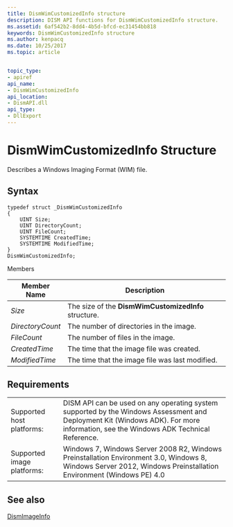 ```yaml
---
title: DismWimCustomizedInfo structure
description: DISM API functions for DismWimCustomizedInfo structure.
ms.assetid: 6af542b2-8dd4-4b5d-bfcd-ec31454bb818
keywords: DismWimCustomizedInfo structure
ms.author: kenpacq
ms.date: 10/25/2017
ms.topic: article


topic_type: 
- apiref
api_name: 
- DismWimCustomizedInfo
api_location: 
- DismAPI.dll
api_type: 
- DllExport
---
```


# DismWimCustomizedInfo Structure


Describes a Windows Imaging Format (WIM) file.

## Syntax

```
typedef struct _DismWimCustomizedInfo
{
    UINT Size;
    UINT DirectoryCount;
    UINT FileCount;
    SYSTEMTIME CreatedTime;
    SYSTEMTIME ModifiedTime;
}
DismWimCustomizedInfo;
```

Members

| Member Name |	Description | 
| --- | --- |
| _Size_ | The size of the **DismWimCustomizedInfo** structure. |
| _DirectoryCount_ | The number of directories in the image. |
| _FileCount_ | The number of files in the image. |
| _CreatedTime_ | The time that the image file was created. |
| _ModifiedTime_ | The time that the image file was last modified. |


## <span id="Requirements"></span><span id="requirements"></span><span id="REQUIREMENTS"></span>Requirements

| | |
| --- | --- |
| Supported host platforms: | DISM API can be used on any operating system supported by the Windows Assessment and Deployment Kit (Windows ADK). For more information, see the Windows ADK Technical Reference. |
| Supported image platforms: | Windows 7, Windows Server 2008 R2, Windows Preinstallation Environment 3.0, Windows 8, Windows Server 2012, Windows Preinstallation Environment (Windows PE) 4.0 |

 

## <span id="see_also"></span>See also


[DismImageInfo](dismimageinfo-structure.md)

 

 




